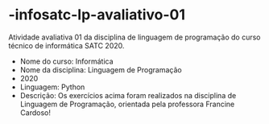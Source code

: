 # -infosatc-lp-avaliativo-01
Atividade avaliativa 01 da disciplina de linguagem de programação do curso técnico de informática SATC 2020.
- Nome do curso: Informática
- Nome da disciplina: Linguagem de Programação
-  2020
- Linguagem: Python
- Descrição: Os exercícios acima foram realizados na disciplina de Linguagem de Programação, orientada pela professora Francine Cardoso!
